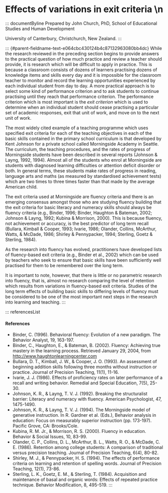 # Effects of variations in exit criteria \n

::: documentByline
Prepared by John Church, PhD, School of Educational Studies and Human
Development

University of Canterbury, Christchurch, New Zealand.
:::

::: {#parent-fieldname-text-e064cbc430124b4c87132963080bb4dc}
While the research reviewed in the preceding section begins to provide
answers to the practical question of how much practice and review a
teacher should provide, it is research which will be difficult to apply
in practice. This is because a classroom consists of dozens of learners
practising dozens of knowledge items and skills every day and it is
impossible for the classroom teacher to monitor and record the learning
opportunities experienced by each individual student from day to day. A
more practical approach is to select some kind of performance criterion
and to ask students to continue practising until they reach that
performance criterion. The performance criterion which is most important
is the *exit criterion* which is used to determine when an individual
student should cease practising a particular set of academic responses,
exit that unit of work, and move on to the next unit of work.

The most widely cited example of a teaching programme which uses
specified exit criteria for each of the teaching objectives in each of
the basic skills contained in the primary school curriculum is that
developed by Kent Johnson for a private school called Morningside
Academy in Seattle. The curriculum, the teaching procedures, and the
rates of progress of Morningside students have been described in several
reports (Johnson & Layng, 1992, 1994). Almost all of the students who
enrol at Morningside are students with diagnosed learning difficulties
or attention deficit disorder or both. In general terms, these students
make rates of progress in reading, language arts and maths (as measured
by standardised achievement tests) which are two times to three times
faster than that made by the average American child.

The exit criteria used at Morningside are fluency criteria and there is
an emerging consensus amongst those who are studying fluency building
that the exit criteria for basic literacy and numeracy skills should
always be fluency criteria (e.g., Binder, 1996; Binder, Haughton &
Bateman, 2002; Johnson & Layng, 1992; Kubina & Morrison, 2000). This is
because fluency, not achievement or accuracy, is the best predictor of
long term recall (Bullara, Kimball & Cooper, 1993; Ivarie, 1986;
Olander, Collins, McArthur, Watts, & McDade, 1986; Shirley &
Pennypacker, 1994; Sterling, Goetz & Sterling, 1984).

As the research into fluency has evolved, practitioners have developed
lists of fluency-based exit criteria (e.g., Binder et al., 2002) which
can be used by teachers who seek to ensure that basic skills have been
sufficiently well practised for them to be remembered over the long
term.

It is important to note, however, that there is little or no parametric
research into fluency, that is, almost no research comparing the level
of retention which results from variations in fluency-based exit
criteria. Studies of the long term effects of building basic skills to
differing levels of fluency must be considered to be one of the most
important next steps in the research into learning and teaching.
:::

::: referencesList
#### References

-   Binder, C. (1996). Behavioral fluency: Evolution of a new paradigm.
    The Behavior Analyst, 19, 163-197.
-   Binder, C., Haughton, E., & Bateman, B. (2002). Fluency: Achieving
    true mastery in the learning process. Retrieved January 29, 2004,
    from http://www.haughtonlearningcenter.com
-   Bullara, D. T., Kimball, J. W., & Cooper, J. O. (1993). An
    assessment of beginning addition skills following three months
    without instruction or practice. Journal of Precision Teaching,
    11(1), 11-16.
-   Ivarie, J. J. (1986). Effects of proficiency rates on later
    performance of a recall and writing behavior. Remedial and Special
    Education, 7(5), 25-30.
-   Johnson, K. R., & Layng, T. V. J. (1992). Breaking the structuralist
    barrier: Literacy and numeracy with fluency. American Psychologist,
    47, 1475-1490.
-   Johnson, K. R., & Layng, T. V. J. (1994). The Morningside model of
    generative instruction. In R. Gardner et al. (Eds.), Behavior
    analysis in education: Focus on measurably superior instruction (pp.
    173-197). Pacific Grove, CA: Brooks/Cole.
-   Kubina, R. M. Jr., & Morrison, R. S. (2000). Fluency in education.
    Behavior & Social Issues, 10, 83-99.
-   Olander, C. P., Collins, D. L., McArthur, B. L., Watts, R. O., &
    McDade, C. E. (1986). Retention among college students: A comparison
    of traditional versus precision teaching. Journal of Precision
    Teaching, 6(4), 80-82.
-   Shirley, M. J., & Pennypacker, H. S. (1994). The effects of
    performance criteria on learning and retention of spelling words.
    Journal of Precision Teaching, 12(1), 73-86.
-   Sterling, L. K., Goetz, E. M., & Sterling, T. (1984). Acquisition
    and maintenance of basal and organic words: Effects of repeated
    practice technique. Behavior Modification, 8, 495-519.
:::
